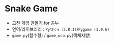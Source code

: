 # Snake Game
* 고전 게임 만들기 for 공부
* 언어/라이브러리 : `Python (3.8.1)`/`Pygame (1.9.6)`
* `game.py`(함수형) / `game_oop.py`(객체지향)
